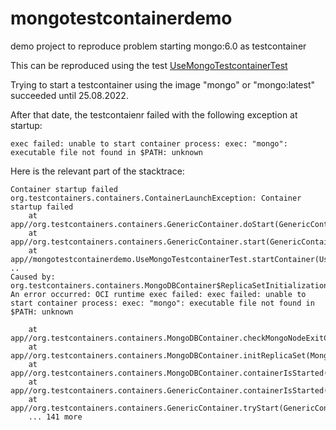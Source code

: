 # mongotestcontainerdemo

demo project to reproduce problem starting mongo:6.0 as testcontainer

This can be reproduced using the
test [UseMongoTestcontainerTest](src/test/java/mongotestcontainerdemo/UseMongoTestcontainerTest.java)

Trying to start a testcontainer using the image "mongo" or "mongo:latest" succeeded until 25.08.2022.

After that date, the testcontaienr failed with the following exception at startup:

`exec failed: unable to start container process: exec: "mongo": executable file not found in $PATH: unknown`

Here is the relevant part of the stacktrace:

```
Container startup failed
org.testcontainers.containers.ContainerLaunchException: Container startup failed
	at app//org.testcontainers.containers.GenericContainer.doStart(GenericContainer.java:349)
	at app//org.testcontainers.containers.GenericContainer.start(GenericContainer.java:322)
	at app//mongotestcontainerdemo.UseMongoTestcontainerTest.startContainer(UseMongoTestcontainerTest.java:19)
..
Caused by: org.testcontainers.containers.MongoDBContainer$ReplicaSetInitializationException: An error occurred: OCI runtime exec failed: exec failed: unable to start container process: exec: "mongo": executable file not found in $PATH: unknown

	at app//org.testcontainers.containers.MongoDBContainer.checkMongoNodeExitCode(MongoDBContainer.java:97)
	at app//org.testcontainers.containers.MongoDBContainer.initReplicaSet(MongoDBContainer.java:132)
	at app//org.testcontainers.containers.MongoDBContainer.containerIsStarted(MongoDBContainer.java:86)
	at app//org.testcontainers.containers.GenericContainer.containerIsStarted(GenericContainer.java:701)
	at app//org.testcontainers.containers.GenericContainer.tryStart(GenericContainer.java:521)
	... 141 more

```

